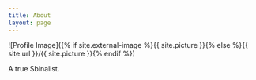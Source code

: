 ```yaml
---
title: About
layout: page
---
```


![Profile Image]({% if site.external-image %}{{ site.picture }}{% else %}{{ site.url }}/{{ site.picture }}{% endif %})

A true Sbinalist.